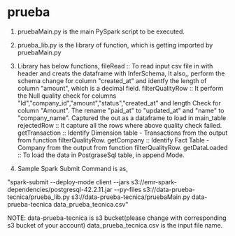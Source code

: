 # prueba
1. pruebaMain.py is the main PySpark script to be executed.
2. prueba_lib.py is the library of function, which is getting imported by pruebaMain.py
3. Library has below functions,
  fileRead :: To read input csv file in with header and creats the dataframe with InferSchema, It also,, perform the schema change for column "created_at" and identfy the length of column "amount", which is a decimal field.
  filterQualityRow ::  It perform the Null quality check for columns "Id","company_id","amount","status","created_at" and length Check for column "Amount". The rename "paid_at" to "updated_at" and "name" to "company_name". Captured the out as a dataframe to load in main_table
  rejectedRow :: It capture all the rows where above quality check failed.
  getTransaction :: Identify Dimension table - Transactions from the output from function filterQualityRow.
  getCompany :: Identify Fact Table - Company from the output from function filterQualityRow. 
  getDataLoaded :: To load the data in PostgraseSql table, in append Mode.

4. Sample Spark Submit Command is as,

  "spark-submit --deploy-mode client --jars s3://emr-spark-dependencies/postgresql-42.2.11.jar --py-files s3://data-prueba-tecnica/prueba_lib.py s3://data-prueba-tecnica/pruebaMain.py data-prueba-tecnica data_prueba_tecnica.csv"
  
  NOTE: data-prueba-tecnica is s3 bucket(please change with corresponding s3 bucket of your account)
  data_prueba_tecnica.csv is the input file name.
  
  
